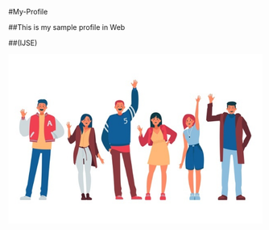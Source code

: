 #My-Profile

##This is my sample profile in Web 

##(IJSE)

![Image of Yaktocat](assets/images/image01.jpg)

